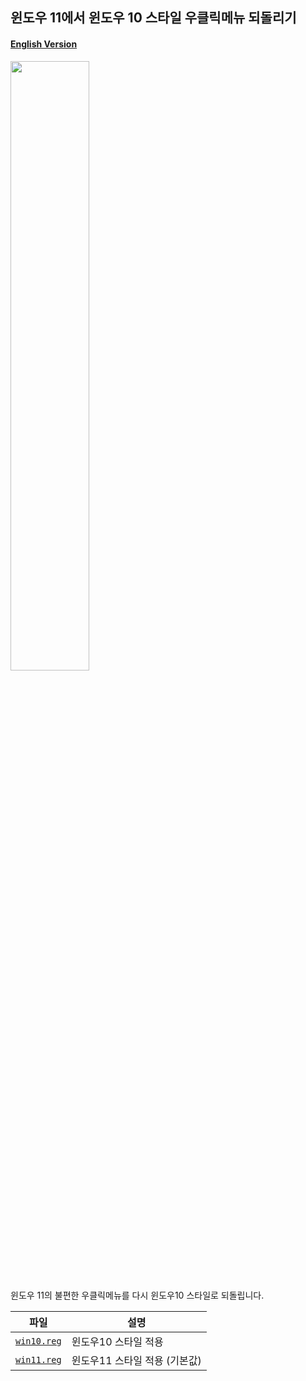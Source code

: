 ## 윈도우 11에서 윈도우 10 스타일 우클릭메뉴 되돌리기

#### [English Version](https://github.com/NY0510/RegistryTools/blob/master/F1%20Edge%20Help%20Disable/README-EN.md)

<img src="https://media.discordapp.net/attachments/739431080053964800/896376168381579305/unknown.png" width="50%"/>

윈도우 11의 불편한 우클릭메뉴를 다시 윈도우10 스타일로 되돌립니다.

| 파일                                                                                                                | 설명                          |
| ------------------------------------------------------------------------------------------------------------------- | ----------------------------- |
| [`win10.reg`](https://github.com/NY0510/RegistryTools/blob/master/Windows10%20Style%20Context%20Menu/windows10.reg) | 윈도우10 스타일 적용          |
| [`win11.reg`](https://github.com/NY0510/RegistryTools/blob/master/Windows10%20Style%20Context%20Menu/windows11.reg) | 윈도우11 스타일 적용 (기본값) |
